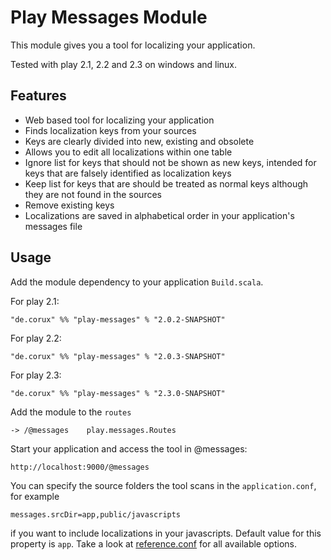 Play Messages Module
====================

This module gives you a tool for localizing your application.

Tested with play 2.1, 2.2 and 2.3 on windows and linux.

## Features
- Web based tool for localizing your application
- Finds localization keys from your sources
- Keys are clearly divided into new, existing and obsolete
- Allows you to edit all localizations within one table
- Ignore list for keys that should not be shown as new keys, intended for keys that are falsely identified as localization keys
- Keep list for keys that are should be treated as normal keys although they are not found in the sources
- Remove existing keys
- Localizations are saved in alphabetical order in your application's messages file

## Usage

Add the module dependency to your application `Build.scala`.

For play 2.1:

    "de.corux" %% "play-messages" % "2.0.2-SNAPSHOT"

For play 2.2:

    "de.corux" %% "play-messages" % "2.0.3-SNAPSHOT"

For play 2.3:

    "de.corux" %% "play-messages" % "2.3.0-SNAPSHOT"


Add the module to the `routes`

    -> /@messages    play.messages.Routes

Start your application and access the tool in @messages:

    http://localhost:9000/@messages

You can specify the source folders the tool scans in the `application.conf`, for example

    messages.srcDir=app,public/javascripts

if you want to include localizations in your javascripts. Default value for this property is `app`.
Take a look at [reference.conf](conf/reference.conf) for all available options.
